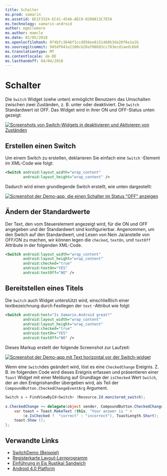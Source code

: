 ```yaml
---
title: Schalter
ms.prod: xamarin
ms.assetid: 6E1F3324-EC41-454A-AEC0-0208813C7E50
ms.technology: xamarin-android
author: mgmclemore
ms.author: mamcle
ms.date: 02/05/2018
ms.openlocfilehash: 0f4bfc3646f1ccd956ee8151468b3de20f6e1e2b
ms.sourcegitcommit: 945df041e2180cb20af08b83cc703ecd1aedc6b0
ms.translationtype: MT
ms.contentlocale: de-DE
ms.lasthandoff: 04/04/2018
---
```

# <a name="switch"></a>Schalter

Die `Switch` Widget (siehe unten) ermöglicht Benutzern das Umschalten zwischen zwei Zuständen, z. B. unter oder deaktiviert. Die `Switch` Standardwert ist OFF. Das Widget wird in ihrer ON und OFF-Status unten gezeigt:

[![Screenshots von Switch-Widgets in deaktivieren und Aktivieren von Zuständen](switch-images/16-switch-onoff.png)](switch-images/16-switch-onoff.png#lightbox)


## <a name="creating-a-switch"></a>Erstellen einen Switch

Um einem Switch zu erstellen, deklarieren Sie einfach eine `Switch` -Element im XML-Code wie folgt:

```xml
<Switch android:layout_width="wrap_content"
        android:layout_height="wrap_content" />
```

Dadurch wird einen grundlegende Switch erstellt, wie unten dargestellt:

[![Screenshot der Demo-app, die einen Schalter im Status "OFF" anzeigen](switch-images/07-switch.png)](switch-images/07-switch.png#lightbox)


## <a name="changing-default-values"></a>Ändern der Standardwerte

Der Text, den vom Steuerelement angezeigt wird, für die ON und OFF angegeben und der Standardwert sind konfigurierbar. Angenommen, um den Switch auf den Standardwert, und Lesen von Nein Ja/anstelle von OFF/ON zu machen, wir können legen die `checked`, `textOn`, und `textOff` Attribute in der folgenden XML-Code.

```xml
<Switch android:layout_width="wrap_content"
        android:layout_height="wrap_content"
        android:checked="true"
        android:textOn="YES"
        android:textOff="NO" />
```



## <a name="providing-a-title"></a>Bereitstellen eines Titels

Die `Switch` auch Widget unterstützt wird, einschließlich einer textbezeichnung durch Festlegen der `text` -Attribut wie folgt:

```xml
<Switch android:text="Is Xamarin.Android great?"
        android:layout_width="wrap_content"
        android:layout_height="wrap_content"
        android:checked="true"
        android:textOn="YES"
        android:textOff="NO" />
```

Dieses Markup erstellt der folgende Screenshot zur Laufzeit:

[![Screenshot der Demo-app mit Text horizontal vor der Switch-widget](switch-images/08-switch.png)](switch-images/08-switch.png#lightbox)

Wenn eine `Switch`des geändert wird, löst es eine `CheckedChange` Ereignis.
Z. B. im folgenden Code wird dieses Ereignis erfassen und präsentieren einer `Toast` Widget mit einer Meldung auf Grundlage der `isChecked` Wert `Switch`, der an den Ereignishandler übergeben wird, als Teil der `CompoundButton.CheckedChangeEventArg` Argument.

```csharp
Switch s = FindViewById<Switch> (Resource.Id.monitored_switch);
           
s.CheckedChange += delegate(object sender, CompoundButton.CheckedChangeEventArgs e) {
    var toast = Toast.MakeText (this, "Your answer is " +
        (e.IsChecked ?  "correct" : "incorrect"), ToastLength.Short);
    toast.Show ();
};
```


## <a name="related-links"></a>Verwandte Links

- [SwitchDemo (Beispiel)](https://developer.xamarin.com/samples/monodroid/PlatformFeatures/ICS_Samples/SwitchDemo/)
- [Registerkarte Layout-Lernprogramm](~/android/user-interface/layouts/tab-layout/index.md)
- [Einführung in Eis Rustikal Sandwich](http://www.android.com/about/ice-cream-sandwich/)
- [Android 4.0 Platform](http://developer.android.com/sdk/android-4.0.html)
